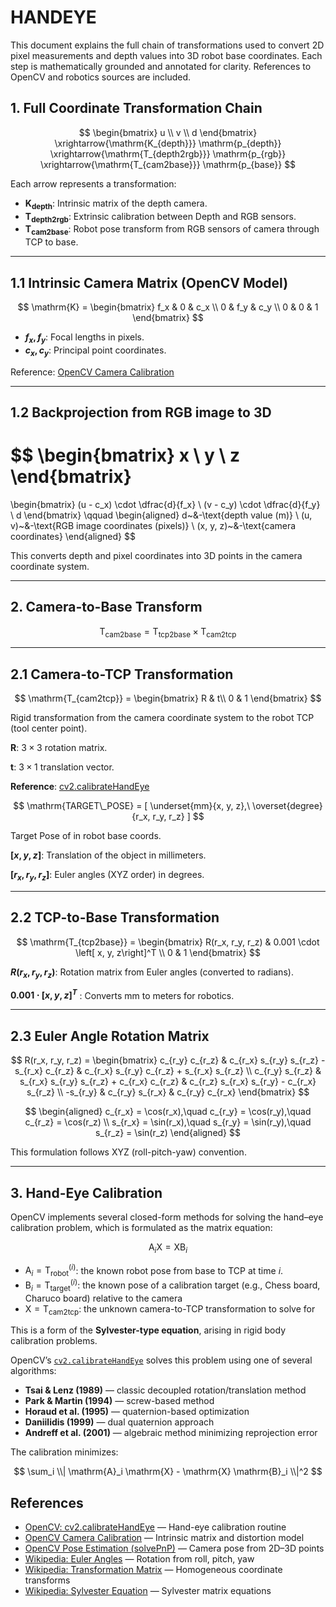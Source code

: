 # HANDEYE

This document explains the full chain of transformations used to convert 2D pixel measurements and depth values into 3D robot base coordinates. Each step is mathematically grounded and annotated for clarity. References to OpenCV and robotics sources are included.

## 1. Full Coordinate Transformation Chain

$$
\begin{bmatrix}
u \\
v \\
d
\end{bmatrix}
\xrightarrow{\mathrm{K_{depth}}}
\mathrm{p_{depth}}
\xrightarrow{\mathrm{T_{depth2rgb}}}
\mathrm{p_{rgb}}
\xrightarrow{\mathrm{T_{cam2base}}}
\mathrm{p_{base}}
$$

Each arrow represents a transformation:

- **$\mathrm{K_{depth}}$**: Intrinsic matrix of the depth camera.
- **$\mathrm{T_{depth2rgb}}$**: Extrinsic calibration between Depth and RGB sensors.
- **$\mathrm{T_{cam2base}}$**: Robot pose transform from RGB sensors of camera through TCP to base.

---

## 1.1 Intrinsic Camera Matrix (OpenCV Model)

$$
\mathrm{K} =
\begin{bmatrix}
f_x & 0 & c_x \\
0 & f_y & c_y \\
0 & 0 & 1
\end{bmatrix} 
$$

- **$f_x, f_y$**: Focal lengths in pixels.
- **$c_x, c_y$**: Principal point coordinates.

Reference: [OpenCV Camera Calibration](https://docs.opencv.org/4.x/dc/dbb/tutorial_py_calibration.html)

---

## 1.2 Backprojection from RGB image to 3D

$$
\begin{bmatrix}
x \\
y \\
z
\end{bmatrix}
=
\begin{bmatrix}
(u - c_x) \cdot \dfrac{d}{f_x} \\
(v - c_y) \cdot \dfrac{d}{f_y} \\
d
\end{bmatrix}
\qquad
\begin{aligned}
d~&-\text{depth value (m)} \\
(u, v)~&-\text{RGB image coordinates (pixels)} \\
(x, y, z)~&-\text{camera coordinates}
\end{aligned}
$$

This converts depth and pixel coordinates into 3D points in the camera coordinate system.

---

## 2. Camera-to-Base Transform

$$ 
\mathrm{T_{cam2base}} = \mathrm{T_{tcp2base}} \times \mathrm{T_{cam2tcp}} 
$$

---

## 2.1 Camera-to-TCP Transformation

$$ 
\mathrm{T_{cam2tcp}} =
\begin{bmatrix}
R & t\\
0 & 1 
\end{bmatrix} 
$$

Rigid transformation from the camera coordinate system to the robot TCP (tool center point).

**R**: $3\times3$ rotation matrix.

**t**: $3\times1$ translation vector.

**Reference**: [cv2.calibrateHandEye](https://docs.opencv.org/4.x/d9/d0c/group__calib3d.html#gaebfc1c9f7434196a374c382abf43439b)

$$
\mathrm{TARGET\_POSE} = [
  \underset{mm}{x, y, z},\ 
  \overset{degree}{r_x, r_y, r_z}
]
$$

Target Pose of in robot base coords.

**$[x, y, z]$**: Translation of the object in millimeters.

**$[r_x, r_y, r_z]$**: Euler angles (XYZ order) in degrees.

---

## 2.2 TCP-to-Base Transformation

$$
\mathrm{T_{tcp2base}} =
\begin{bmatrix}
R(r_x, r_y, r_z) & 0.001 \cdot \left[ x, y, z\right]^T \\
0 & 1 
\end{bmatrix} 
$$

**$R(r_x, r_y, r_z)$**: Rotation matrix from Euler angles (converted to radians).

**$0.001 \cdot \left[ x, y, z\right]^T$** : Converts mm to meters for robotics.

---

## 2.3 Euler Angle Rotation Matrix

$$
R(r_x, r_y, r_z) =
\begin{bmatrix}
c_{r_y} c_{r_z} & c_{r_x} s_{r_y} s_{r_z} - s_{r_x} c_{r_z} & c_{r_x} s_{r_y} c_{r_z} + s_{r_x} s_{r_z} \\
c_{r_y} s_{r_z} & s_{r_x} s_{r_y} s_{r_z} + c_{r_x} c_{r_z} & c_{r_z} s_{r_x} s_{r_y} - c_{r_x} s_{r_z} \\
-s_{r_y} & c_{r_y} s_{r_x} & c_{r_y} c_{r_x}
\end{bmatrix}
$$

$$
\begin{aligned}
c_{r_x} = \cos(r_x),\quad c_{r_y} = \cos(r_y),\quad c_{r_z} = \cos(r_z) \\
s_{r_x} = \sin(r_x),\quad s_{r_y} = \sin(r_y),\quad s_{r_z} = \sin(r_z)
\end{aligned}
$$

This formulation follows XYZ (roll-pitch-yaw) convention.

---

## 3. Hand-Eye Calibration

OpenCV implements several closed-form methods for solving the hand–eye calibration problem, which is formulated as the matrix equation:

$$
\mathrm{A}_i \mathrm{X} = \mathrm{X} \mathrm{B}_i
$$

- $\mathrm{A}_i = \mathrm{T_{robot}}^{(i)}$: the known robot pose from base to TCP at time $i$.
- $\mathrm{B}_i = \mathrm{T_{target}}^{(i)}$: the known pose of a calibration target (e.g., Chess board, Charuco board) relative to the camera
- $\mathrm{X} = \mathrm{T_{cam2tcp}}$: the unknown camera-to-TCP transformation to solve for

This is a form of the **Sylvester-type equation**, arising in rigid body calibration problems.

OpenCV’s [`cv2.calibrateHandEye`](https://docs.opencv.org/4.x/d9/d0c/group__calib3d.html#gaebfc1c9f7434196a374c382abf43439b) solves this problem using one of several algorithms:

- **Tsai & Lenz (1989)** — classic decoupled rotation/translation method
- **Park & Martin (1994)** — screw-based method
- **Horaud et al. (1995)** — quaternion-based optimization
- **Daniilidis (1999)** — dual quaternion approach
- **Andreff et al. (2001)** — algebraic method minimizing reprojection error

The calibration minimizes:

$$
\sum_i \\| \mathrm{A}_i \mathrm{X} - \mathrm{X} \mathrm{B}_i \\|^2
$$

## References

- [OpenCV: cv2.calibrateHandEye](https://docs.opencv.org/4.x/d9/d0c/group__calib3d.html#gaebfc1c9f7434196a374c382abf43439b) — Hand-eye calibration routine
- [OpenCV Camera Calibration](https://docs.opencv.org/4.x/dc/dbb/tutorial_py_calibration.html) — Intrinsic matrix and distortion model
- [OpenCV Pose Estimation (solvePnP)](https://docs.opencv.org/4.x/d9/d0c/group__calib3d.html) — Camera pose from 2D–3D points
- [Wikipedia: Euler Angles](https://en.wikipedia.org/wiki/Euler_angles) — Rotation from roll, pitch, yaw
- [Wikipedia: Transformation Matrix](https://en.wikipedia.org/wiki/Transformation_matrix) — Homogeneous coordinate transforms
- [Wikipedia: Sylvester Equation](https://en.wikipedia.org/wiki/Sylvester_equation) — Sylvester matrix equations
